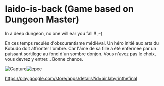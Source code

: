 # Iaido-is-back (Game based on Dungeon Master)
In a deep dungeon, no one will ear you fall !! ;-)

En ces temps reculés d'obscurantisme médiéval. Un héro initié aux arts du Kobudo doit affronter l'ombre. Car l'âme de sa fille a été enfermée par un puissant sortilège au fond d'un sombre donjon. Vous n'avez pas le choix, vous devrez y entrer... Bonne chance.

![Capture](https://user-images.githubusercontent.com/17046938/114955218-70b4a980-9e5c-11eb-9054-c0243eb21388.PNG)![epee](https://user-images.githubusercontent.com/17046938/114955277-9a6dd080-9e5c-11eb-9794-3477ac7a4a75.PNG)


https://play.google.com/store/apps/details?id=air.labyrinthefinal
